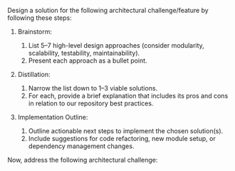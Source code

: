Design a solution for the following architectural challenge/feature by following these steps:

1. Brainstorm:

   1. List 5–7 high-level design approaches (consider modularity, scalability, testability, maintainability).
   2. Present each approach as a bullet point.

2. Distillation:

   1. Narrow the list down to 1–3 viable solutions.
   2. For each, provide a brief explanation that includes its pros and cons in relation to our repository best practices.

3. Implementation Outline:
   1. Outline actionable next steps to implement the chosen solution(s).
   2. Include suggestions for code refactoring, new module setup, or dependency management changes.

Now, address the following architectural challenge:
